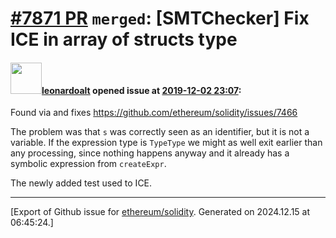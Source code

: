 # [\#7871 PR](https://github.com/ethereum/solidity/pull/7871) `merged`: [SMTChecker] Fix ICE in array of structs type

#### <img src="https://avatars.githubusercontent.com/u/504195?u=ce2facd14af9fd474ebff49f0d44891f56f7500f&v=4" width="50">[leonardoalt](https://github.com/leonardoalt) opened issue at [2019-12-02 23:07](https://github.com/ethereum/solidity/pull/7871):

Found via and fixes https://github.com/ethereum/solidity/issues/7466

The problem was that `s` was correctly seen as an identifier, but it is not a variable.
If the expression type is `TypeType` we might as well exit earlier than any processing, since nothing happens anyway and it already has a symbolic expression from `createExpr`.

The newly added test used to ICE.




-------------------------------------------------------------------------------



[Export of Github issue for [ethereum/solidity](https://github.com/ethereum/solidity). Generated on 2024.12.15 at 06:45:24.]
